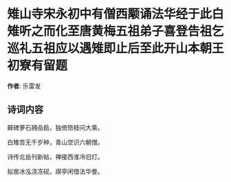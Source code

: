 # 雉山寺宋永初中有僧西颙诵法华经于此白雉听之而化至唐黄梅五祖弟子喜登告祖乞巡礼五祖应以遇雉即止后至此开山本朝王初寮有留题

**作者**: 乐雷发

## 诗词内容

藓碑萝石拥喦扃，独倚筇枝问大乘。

白雉苦无千岁种，青山空识六朝僧。

诗传北岳刊新帖，禅接西淮冷旧灯。

拟凿冰泓浇冻砚，禊亭闲借法华誊。

